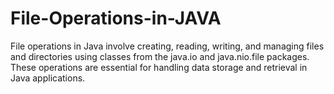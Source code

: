 # File-Operations-in-JAVA
File operations in Java involve creating, reading, writing, and managing files and directories using classes from the java.io and java.nio.file packages. These operations are essential for handling data storage and retrieval in Java applications.
